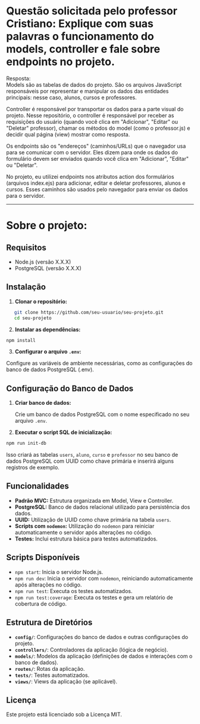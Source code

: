 # Questão solicitada pelo professor Cristiano: Explique com suas palavras o funcionamento do models, controller e fale sobre endpoints no projeto.

Resposta: <br>
Models são as tabelas de dados do projeto. São os arquivos JavaScript responsáveis por representar e manipular os dados das entidades principais: nesse caso, alunos, cursos e professores.

Controller é responsável por transportar os dados para a parte visual do projeto. Nesse repositório, o controller é responsável por receber as requisições do usuário (quando você clica em "Adicionar", "Editar" ou "Deletar" professor), chamar os métodos do model (como o professor.js) e decidir qual página (view) mostrar como resposta.

Os endpoints são os "endereços" (caminhos/URLs) que o navegador usa para se comunicar com o servidor. Eles dizem para onde os dados do formulário devem ser enviados quando você clica em "Adicionar", "Editar" ou "Deletar".

No projeto, eu utilizei endpoints nos atributos action dos formulários (arquivos index.ejs) para adicionar, editar e deletar professores, alunos e cursos. Esses caminhos são usados pelo navegador para enviar os dados para o servidor.

---------------

# Sobre o projeto:

## Requisitos

- Node.js (versão X.X.X)
- PostgreSQL (versão X.X.X)

## Instalação

1. **Clonar o repositório:**

```bash
   git clone https://github.com/seu-usuario/seu-projeto.git
   cd seu-projeto
```

2. **Instalar as dependências:**
    
```bash
npm install
```
    
3. **Configurar o arquivo `.env`:**

Configure as variáveis de ambiente necessárias, como as configurações do banco de dados PostgreSQL (.env).
    

Configuração do Banco de Dados
------------------------------

1. **Criar banco de dados:**
    
    Crie um banco de dados PostgreSQL com o nome especificado no seu arquivo `.env`.
    
2. **Executar o script SQL de inicialização:**
    
```bash
npm run init-db
```
    
Isso criará as tabelas `users`, `aluno`, `curso` e `professor` no seu banco de dados PostgreSQL com UUID como chave primária e inserirá alguns registros de exemplo.
    

Funcionalidades
---------------

* **Padrão MVC:** Estrutura organizada em Model, View e Controller.
* **PostgreSQL:** Banco de dados relacional utilizado para persistência dos dados.
* **UUID:** Utilização de UUID como chave primária na tabela `users`.
* **Scripts com `nodemon`:** Utilização do `nodemon` para reiniciar automaticamente o servidor após alterações no código.
* **Testes:** Inclui estrutura básica para testes automatizados.

Scripts Disponíveis
-------------------

* `npm start`: Inicia o servidor Node.js.
* `npm run dev`: Inicia o servidor com `nodemon`, reiniciando automaticamente após alterações no código.
* `npm run test`: Executa os testes automatizados.
* `npm run test:coverage`: Executa os testes e gera um relatório de cobertura de código.

Estrutura de Diretórios
-----------------------

* **`config/`**: Configurações do banco de dados e outras configurações do projeto.
* **`controllers/`**: Controladores da aplicação (lógica de negócio).
* **`models/`**: Modelos da aplicação (definições de dados e interações com o banco de dados).
* **`routes/`**: Rotas da aplicação.
* **`tests/`**: Testes automatizados.
* **`views/`**: Views da aplicação (se aplicável).

Licença
-------

Este projeto está licenciado sob a Licença MIT.
